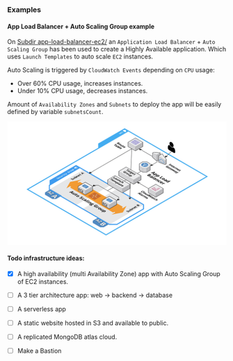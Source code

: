 ### Examples

#### App Load Balancer + Auto Scaling Group example

On [Subdir app-load-balancer-ec2/](/app-load-balancer-ec2/) an `Application Load Balancer` + `Auto Scaling Group` has been used to create a 
Highly Available application. Which uses `Launch Templates` to auto scale `EC2` instances. 

Auto Scaling is triggered by `CloudWatch Events` depending on `CPU` usage:
* Over 60% CPU usage, increases instances.
* Under 10% CPU usage, decreases instances.

Amount of `Availability Zones` and `Subnets` to deploy the app will be easily defined by variable `subnetsCount`.

![diagram.png](app-load-balancer-ec2/diagram.png)

#### Todo infrastructure ideas:

- [x] A high availability (multi Availability Zone) app with Auto Scaling Group of EC2 instances.
- [ ] A 3 tier architecture app: web -> backend -> database
- [ ] A serverless app
- [ ] A static website hosted in S3 and available to public.
- [ ] A replicated MongoDB atlas cloud.
- [ ] Make a Bastion 

